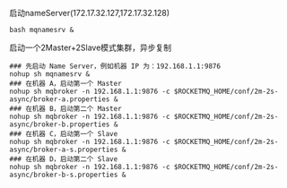 
```

```

启动nameServer(172.17.32.127,172.17.32.128)

```
bash mqnamesrv & 
```

启动一个2Master+2Slave模式集群，异步复制

```
### 先启动 Name Server，例如机器 IP 为：192.168.1.1:9876
nohup sh mqnamesrv &
### 在机器 A，启动第一个 Master
nohup sh mqbroker -n 192.168.1.1:9876 -c $ROCKETMQ_HOME/conf/2m-2s-async/broker-a.properties &
### 在机器 B，启动第二个 Master
nohup sh mqbroker -n 192.168.1.1:9876 -c $ROCKETMQ_HOME/conf/2m-2s-async/broker-b.properties &
### 在机器 C，启动第一个 Slave
nohup sh mqbroker -n 192.168.1.1:9876 -c $ROCKETMQ_HOME/conf/2m-2s-async/broker-a-s.properties &
### 在机器 D，启动第二个 Slave
nohup sh mqbroker -n 192.168.1.1:9876 -c $ROCKETMQ_HOME/conf/2m-2s-async/broker-b-s.properties &
```
